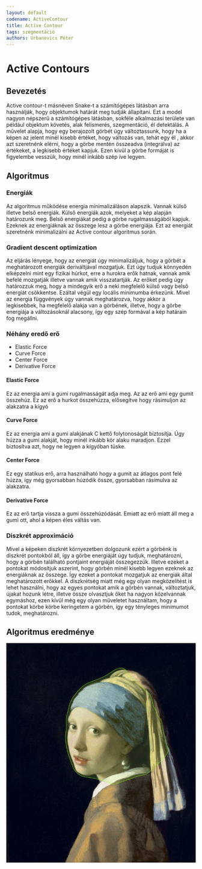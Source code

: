 ```yaml
---
layout: default
codename: ActiveContour
title: Active Contour
tags: szegmentáció
authors: Urbanovics Péter
---
```


# Active Contours

## Bevezetés


Active contour-t másnéven Snake-t a számítógépes látásban arra használják, hogy objektumok határát meg tudják állapítani. Ezt a model nagyon
népszerű a számítógépes látásban, sokféle alkalmazási területe van például objektum követés, alak felismerés, szegmentáció, él detektálás.
A művelet alapja, hogy egy berajozolt görbét úgy változtassunk, hogy ha a képen az jelent minél kisebb értéket, hogy változás van, tehát egy él
, akkor azt szeretnénk elérni, hogy a görbe mentén összeadva (integrálva) az értékeket, a legkisebb értéket kapjuk. Ezen kívül a
görbe formáját is figyelembe vesszük, hogy minél inkább szép íve legyen.

## Algoritmus

### Energiák

Az algoritmus működése energia minimalizáláson alapszik. Vannak külső illetve belső energiák. Külső energiák azok, melyeket a kép alapján
határozunk meg. Belső energiákat pedig a görbe rugalmasságából kapjuk. Ezeknek az energiáknak az összege lesz a görbe energiája.
Ezt az energiát szeretnénk minimalizálni az Active contour algoritmus során.

### Gradient descent optimization

Az eljárás lényege, hogy az energiát úgy minimalizáljuk, hogy a görbét a meghatározott energiák deriváltjával mozgatjuk. Ezt úgy tudjuk
könnyedén elképzelni mint egy fizikai húrkot, erre a hurokra erők hatnak, vannak amik befelé mozgatják illetve vannak amik visszatartják.
Az erőket pedig úgy határozzuk meg, hogy a mindegyik erő a neki megfelelő külső vagy belső energiát csökkentse. Ezáltal végül egy
locális minimumba érkezünk. Mivel az energia függvények úgy vannak meghatározva, hogy akkor a legkisebbek, ha megfelelő alakja van
a görbének, illetve, hogy a görbe energiája a változásoknál alacsony, így egy szép formával a kép határain fog megállni.

### Néhány eredő erő

* Elastic Force
* Curve Force
* Center Force
* Derivative Force

#### Elastic Force

Ez az energia ami a gumi rugalmasságát adja meg. Az az erő ami egy gumit összehúz. Ez az erő a hurkot összehúzza, elősegítve 
hogy rásimuljon az alakzatra a kígyó

#### Curve Force

Ez az energia ami a gumi alakjának C kettő folytonoságát biztosítja. Úgy húzza a gumi alakját, hogy minél inkább kör alaku maradjon.
Ezzel biztosítva azt, hogy ne legyen a kígyóban tüske.

#### Center Force

Ez egy statikus erő, arra használható hogy a gumit az átlagos pont felé húzza, így még gyorsabban húzódik össze, gyorsabban rásimulva
az alakzatra.

#### Derivative Force

Ez az erő tartja vissza a gumi összehúzódását. Emiatt az erő miatt áll meg a gumi ott, ahol a képen éles váltás van.


### Diszkrét approximáció

Mivel a képeken diszkrét környezetben dolgozunk ezért a görbénk is diszkrét pontokból áll, így a görbe energiáját úgy tudjuk, meghatározni, hogy
a görbén található pontjaint energiáját összegezzük. Illetve ezeket a pontokat módosítjuk aszerint, hogy görbén minél kisebb legyen ezeknek az 
energiáknak az összege. Így ezeket a pontokat mozgatjuk az energiák által meghatározott erőkkel. A diszkrétség miatt még egy olyan megközelítést
is lehet használni, hogy az egyes pontokat amik a görbén vannak, változtatjuk, újakat hozunk létre, illetve össze olvasztjuk őket ha nagyon közelvannak
egymáshoz, ezen kívül még egy olyan műveletet használtam, hogy a pontokat körbe körbe keringetem a görbén, így egy tényleges minimumot tudok, meghatározni.


## Algoritmus eredménye

![Festmeny Active contour](image/festmenyActiveContours.jpg)
